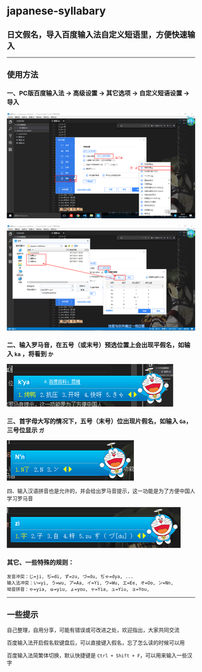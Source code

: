 # japanese-syllabary
## 日文假名，导入百度输入法自定义短语里，方便快速输入 

***
## 使用方法

### 一、PC版百度输入法 -> 高级设置 -> 其它选项 -> 自定义短语设置 -> 导入

![设置01](./screenshot/设置01.png)

![设置02](./screenshot/设置02.png)

### 二、输入罗马音，在五号（或末号）预选位置上会出现平假名，如输入 `ka` ，将看到 `か`

![平假名](./screenshot/平假名.bmp)

### 三、首字母大写的情况下，五号（末号）位出现片假名，如输入 `Ga`，三号位显示 `ガ`

![片假名](./screenshot/片假名.bmp)

四、输入汉语拼音也是允许的，并会给出罗马音提示，这一功能是为了方便中国人学习罗马音

![汉语拼音](./screenshot/汉语拼音.bmp)

### 其它、一些特殊的规则：

    发音冲突：じ=ji, ぢ=di, ず=zu, づ=du, ぢゃ=dya, ...
    输入法冲突：い=yi, う=wu, ア=Aa, イ=Yi, ウ=Wu, エ=Ee, オ=Oo, ン=Nn,
    坳音拼音：ゃ=yia, ゅ=yiu, ょ=you, ャ=Yia, ュ=Yiu, ョ=You,


***
## 一些提示

自己整理，自用分享，可能有错误或可改进之处，欢迎指出，大家共同交流

百度输入法开启假名软键盘后，可以直接键入假名，忘了怎么读的时候可以用

百度输入法简繁体切换，默认快捷键是 `Ctrl + Shift + F`，可以用来输入一些汉字

